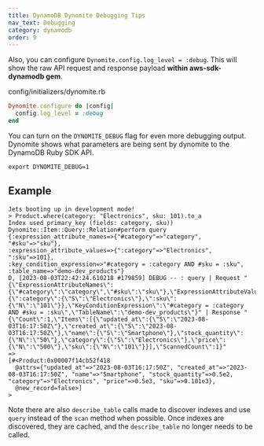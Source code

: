 ```yaml
---
title: DynamoDB Dynomite Debugging Tips
nav_text: Debugging
category: dynamodb
order: 9
---
```


Also, you can configure `Dynomite.config.log_level = :debug`. This will show the raw API request and response payload **within aws-sdk-dynamodb gem**.

config/initializers/dynomite.rb

```ruby
Dynomite.configure do |config|
  config.log_level = :debug
end
```

You can turn on the `DYNOMITE_DEBUG` flag for even more debugging output. Dynomite shows what parameters are being sent by dynomite to the DynamoDB Ruby SDK API.

    export DYNOMITE_DEBUG=1

## Example

    Jets booting up in development mode!
    > Product.where(category: "Electronics", sku: 101).to_a
    Index used primary_key (fields: category, sku))
    Dynomite::Item::Query::Relation#perform query
    {:expression_attribute_names=>{"#category"=>"category", "#sku"=>"sku"},
    :expression_attribute_values=>{":category"=>"Electronics", ":sku"=>101},
    :key_condition_expression=>"#category = :category AND #sku = :sku",
    :table_name=>"demo-dev_products"}
    D, [2023-08-03T22:42:24.610218 #179859] DEBUG -- : query | Request "{\"ExpressionAttributeNames\":{\"#category\":\"category\",\"#sku\":\"sku\"},\"ExpressionAttributeValues\":{\":category\":{\"S\":\"Electronics\"},\":sku\":{\"N\":\"101\"}},\"KeyConditionExpression\":\"#category = :category AND #sku = :sku\",\"TableName\":\"demo-dev_products\"}" | Response "{\"Count\":1,\"Items\":[{\"updated_at\":{\"S\":\"2023-08-03T16:17:50Z\"},\"created_at\":{\"S\":\"2023-08-03T16:17:50Z\"},\"name\":{\"S\":\"Smartphone\"},\"stock_quantity\":{\"N\":\"50\"},\"category\":{\"S\":\"Electronics\"},\"price\":{\"N\":\"500\"},\"sku\":{\"N\":\"101\"}}],\"ScannedCount\":1}"
    =>
    [#<Product:0x00007f14cb52f418
      @attrs={"updated_at"=>"2023-08-03T16:17:50Z", "created_at"=>"2023-08-03T16:17:50Z", "name"=>"Smartphone", "stock_quantity"=>0.5e2, "category"=>"Electronics", "price"=>0.5e3, "sku"=>0.101e3},
      @new_record=false>]
    >

Note there are also `describe_table` calls made to discover indexes and use `query` instead of the `scan` method when possible. Once indexes are discovered, they are cached, and the `describe_table` no longer needs to be called.